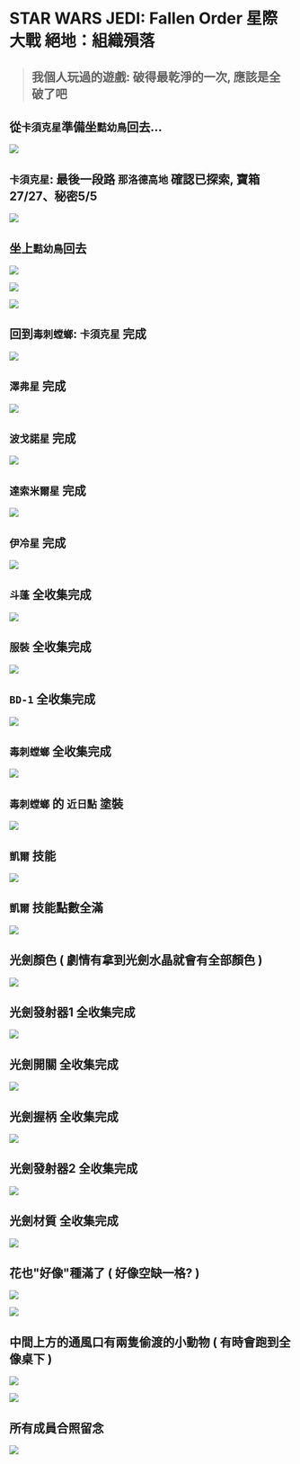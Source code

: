 
# STAR WARS JEDI: Fallen Order 星際大戰 絕地：組織殞落

> ## 我個人玩過的遊戲: 破得最乾淨的一次, 應該是全破了吧

## 從`卡須克星`準備坐`黠幼鳥`回去...

![](img/star-wars-jedi-fallen-order-116.jpg)

## `卡須克星`: 最後一段路 `那洛德高地` 確認已探索, 寶箱27/27、秘密5/5

![](img/star-wars-jedi-fallen-order-117.jpg)

## 坐上`黠幼鳥`回去

![](img/star-wars-jedi-fallen-order-118.jpg)

![](img/star-wars-jedi-fallen-order-119.jpg)

![](img/star-wars-jedi-fallen-order-120.jpg)

## 回到`毒刺螳螂`: `卡須克星` 完成

![](img/star-wars-jedi-fallen-order-121.jpg)

## `澤弗星` 完成

![](img/star-wars-jedi-fallen-order-122.jpg)

## `波戈諾星` 完成

![](img/star-wars-jedi-fallen-order-123.jpg)

## `達索米爾星` 完成

![](img/star-wars-jedi-fallen-order-124.jpg)

## `伊冷星` 完成

![](img/star-wars-jedi-fallen-order-125.jpg)

## `斗蓬` 全收集完成

![](img/star-wars-jedi-fallen-order-126.jpg)

## `服裝` 全收集完成

![](img/star-wars-jedi-fallen-order-127.jpg)

## `BD-1` 全收集完成

![](img/star-wars-jedi-fallen-order-128.jpg)

## `毒刺螳螂` 全收集完成

![](img/star-wars-jedi-fallen-order-129.jpg)

## `毒刺螳螂` 的 `近日點` 塗裝

![](img/star-wars-jedi-fallen-order-131.jpg)

## `凱爾` 技能

![](img/star-wars-jedi-fallen-order-132.jpg)

## `凱爾` 技能點數全滿

![](img/star-wars-jedi-fallen-order-134.jpg)

## 光劍顏色 ( 劇情有拿到光劍水晶就會有全部顏色 )

![](img/star-wars-jedi-fallen-order-135.jpg)

## 光劍發射器1 全收集完成

![](img/star-wars-jedi-fallen-order-136.jpg)

## 光劍開關 全收集完成

![](img/star-wars-jedi-fallen-order-137.jpg)

## 光劍握柄 全收集完成

![](img/star-wars-jedi-fallen-order-138.jpg)

## 光劍發射器2 全收集完成

![](img/star-wars-jedi-fallen-order-139.jpg)

## 光劍材質 全收集完成

![](img/star-wars-jedi-fallen-order-140.jpg)

## 花也"好像"種滿了 ( 好像空缺一格? )

<!--- ![](img/star-wars-jedi-fallen-order-141.jpg) --->

![](img/star-wars-jedi-fallen-order-145.jpg)

![](img/star-wars-jedi-fallen-order-146.jpg)

## 中間上方的通風口有兩隻偷渡的小動物 ( 有時會跑到全像桌下 )

![](img/star-wars-jedi-fallen-order-142.jpg)

![](img/star-wars-jedi-fallen-order-143.jpg)

## 所有成員合照留念

![](img/star-wars-jedi-fallen-order-144.jpg)

